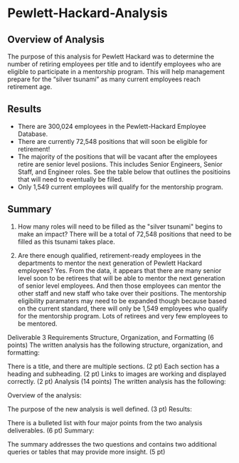 # Pewlett-Hackard-Analysis

## Overview of Analysis

The purpose of this analysis for Pewlett Hackard was to determine the number of retiring employees per title and to identify employees who are eligible to participate in a mentorship program. This will help management prepare for the “silver tsunami” as many current employees reach retirement age.


## Results

- There are 300,024 employees in the Pewlett-Hackard Employee Database.
- There are currently 72,548 positions that will soon be eligible for retirement!
- The majority of the positions that will be vacant after the employees retire are senior level posiions. This includes Senior Engineers, Senior Staff, and Engineer roles. See the table below that outlines the positioins that will need to eventually be filled.
- Only 1,549 current employees will qualify for the mentorship program.

## Summary

1. How many roles will need to be filled as the "silver tsunami" begins to make an impact? There will be a total of 72,548 positions that need to be filled as this tsunami takes place.

2. Are there enough qualified, retirement-ready employees in the departments to mentor the next generation of Pewlett Hackard employees? Yes. From the data, it appears that there are many senior level soon to be retirees that will be able to mentor the next generation of senior level employees. And then those employees can mentor the other staff and new staff who take over their positions. The mentorship eligibility paramaters may need to be expanded though because based on the current standard, there will only be 1,549 employees who qualify for the mentorship program. Lots of retirees and very few employees to be mentored.

Deliverable 3 Requirements
Structure, Organization, and Formatting (6 points)
The written analysis has the following structure, organization, and formatting:

There is a title, and there are multiple sections. (2 pt)
Each section has a heading and subheading. (2 pt)
Links to images are working and displayed correctly. (2 pt)
Analysis (14 points)
The written analysis has the following:

Overview of the analysis:

The purpose of the new analysis is well defined. (3 pt)
Results:

There is a bulleted list with four major points from the two analysis deliverables. (6 pt)
Summary:

The summary addresses the two questions and contains two additional queries or tables that may provide more insight. (5 pt)
